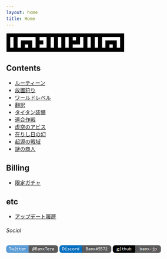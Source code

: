 ```yaml
---
layout: home
title: Home
---
```


![logo](tofmemo2_light.png)

## Contents
* [ルーティーン](doc/routine.md)
* [放置狩り](doc/unmannedhunting.md)
* [ワールドレベル](doc/dimensionlevel.md)
* [翻訳](doc/translation.md)
* [タイタン装備](doc/equipmentaugmentation.md)
* [連合作戦](doc/jointoperation.md)
* [虚空のアビス](doc/voidrifts.md)
* [在りし日の幻](doc/phantom.md)
* [起源の戦域](doc/originofwar.md)
* [謎の商人](doc/mysteriousvendor.md)

## Billing
* [限定ガチャ](doc/exclusive.md)

## etc
* [アップデート履歴](doc/updatehistory.md)

###### Social
[![Twitter](index_account_twitter.png)](https://twitter.com/BanxTera)
[![Discord](index_account_discord.png)](https://discordapp.com/users/Banx#5572)
[![github](index_account_github.png)](https://banx-jp.github.io/tofmemo/)
